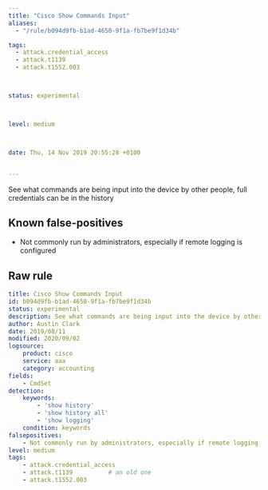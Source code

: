 ```yaml
---
title: "Cisco Show Commands Input"
aliases:
  - "/rule/b094d9fb-b1ad-4650-9f1a-fb7be9f1d34b"

tags:
  - attack.credential_access
  - attack.t1139
  - attack.t1552.003



status: experimental



level: medium



date: Thu, 14 Nov 2019 20:55:28 +0100


---
```


See what commands are being input into the device by other people, full credentials can be in the history

<!--more-->


## Known false-positives

* Not commonly run by administrators, especially if remote logging is configured




## Raw rule
```yaml
title: Cisco Show Commands Input
id: b094d9fb-b1ad-4650-9f1a-fb7be9f1d34b
status: experimental
description: See what commands are being input into the device by other people, full credentials can be in the history
author: Austin Clark
date: 2019/08/11
modified: 2020/09/02
logsource:
    product: cisco
    service: aaa
    category: accounting
fields:
    - CmdSet
detection:
    keywords:
        - 'show history'
        - 'show history all'
        - 'show logging'
    condition: keywords
falsepositives:
    - Not commonly run by administrators, especially if remote logging is configured
level: medium
tags:
    - attack.credential_access
    - attack.t1139          # an old one
    - attack.t1552.003
    
```
